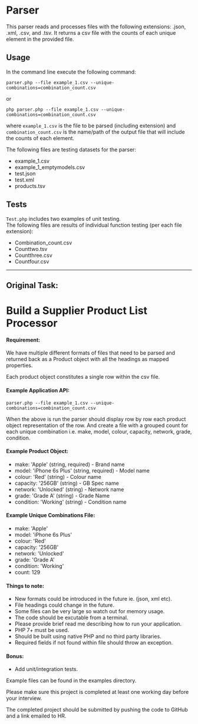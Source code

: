 # Parser

This parser reads and processes files with the following extensions: .json, .xml, .csv, and .tsv. It returns a csv file with the counts of each unique element in the provided file.


## Usage

In the command line execute the following command:

`parser.php --file example_1.csv --unique-combinations=combination_count.csv`

or 

`php parser.php --file example_1.csv --unique-combinations=combination_count.csv`

where `example_1.csv` is the file to be parsed (including extension) and `combination_count.csv` is the name/path of the output file that will include the counts of each element.

The following files are testing datasets for the parser:

- example_1.csv
- example_1_emptymodels.csv
- test.json
- test.xml
- products.tsv

## Tests

`Test.php` includes two examples of unit testing.  
The following files are results of individual function testing (per each file extension):

- Combination_count.csv
- Counttwo.tsv
- Countthree.csv
- Countfour.csv


___________________________________________________________________________________________________________________________________

## Original Task:

# Build a Supplier Product List Processor

#### Requirement: 

We have multiple different formats of files that need to be parsed and returned back as a Product object with all the headings as mapped properties. 

Each product object constitutes a single row within the csv file.

#### Example Application API:
`parser.php --file example_1.csv --unique-combinations=combination_count.csv`

When the above is run the parser should display row by row each product object representation of the row. And create a file with a grouped count for each unique combination i.e. make, model, colour, capacity, network, grade, condition.

#### Example Product Object:
- make: 'Apple' (string, required) - Brand name
- model: 'iPhone 6s Plus' (string, required) - Model name
- colour: 'Red' (string) - Colour name
- capacity: '256GB' (string) - GB Spec name
- network: 'Unlocked' (string) - Network name
- grade: 'Grade A' (string) - Grade Name
- condition: 'Working' (string) - Condition name

#### Example Unique Combinations File:
- make: 'Apple'
- model: 'iPhone 6s Plus'
- colour: 'Red'
- capacity: '256GB'
- network: 'Unlocked'
- grade: 'Grade A'
- condition: 'Working'
- count: 129

#### Things to note:
  - New formats could be introduced in the future ie. (json, xml etc).
  - File headings could change in the future.
  - Some files can be very large so watch out for memory usage.
  - The code should be excutable from a terminal.
  - Please provide brief read me describing how to run your application.
  - PHP 7+ must be used.
  - Should be built using native PHP and no third party libraries.
  - Required fields if not found within file should throw an exception.


#### Bonus:
  - Add unit/integration tests.

Example files can be found in the examples directory.

Please make sure this project is completed at least one working day before your interview.

The completed project should be submitted by pushing the code to GitHub and a link emailed to HR.

